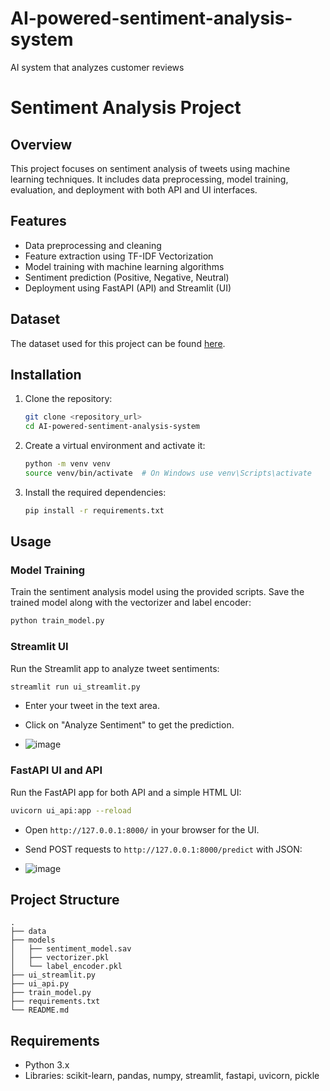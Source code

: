 # AI-powered-sentiment-analysis-system
AI system that analyzes customer reviews
# Sentiment Analysis Project

## Overview
This project focuses on sentiment analysis of tweets using machine learning techniques. It includes data preprocessing, model training, evaluation, and deployment with both API and UI interfaces.

## Features
- Data preprocessing and cleaning
- Feature extraction using TF-IDF Vectorization
- Model training with machine learning algorithms
- Sentiment prediction (Positive, Negative, Neutral)
- Deployment using FastAPI (API) and Streamlit (UI)

## Dataset
The dataset used for this project can be found [here](https://www.kaggle.com/datasets/jp797498e/twitter-entity-sentiment-analysis).

## Installation
1. Clone the repository:
   ```bash
   git clone <repository_url>
   cd AI-powered-sentiment-analysis-system
   ```
2. Create a virtual environment and activate it:
   ```bash
   python -m venv venv
   source venv/bin/activate  # On Windows use venv\Scripts\activate
   ```
3. Install the required dependencies:
   ```bash
   pip install -r requirements.txt
   ```

## Usage

### Model Training
Train the sentiment analysis model using the provided scripts. Save the trained model along with the vectorizer and label encoder:
```bash
python train_model.py
```

### Streamlit UI
Run the Streamlit app to analyze tweet sentiments:
```bash
streamlit run ui_streamlit.py
```
- Enter your tweet in the text area.
- Click on "Analyze Sentiment" to get the prediction.

- ![image](https://github.com/user-attachments/assets/6b564c47-8b7b-48ce-9ad1-919b7c141d32)



### FastAPI UI and API
Run the FastAPI app for both API and a simple HTML UI:
```bash
uvicorn ui_api:app --reload
```
- Open `http://127.0.0.1:8000/` in your browser for the UI.
- Send POST requests to `http://127.0.0.1:8000/predict` with JSON:

- ![image](https://github.com/user-attachments/assets/3afce606-f2b9-4cf3-820b-faa999abc882)

## Project Structure
```
.
├── data
├── models
│   ├── sentiment_model.sav
│   ├── vectorizer.pkl
│   └── label_encoder.pkl
├── ui_streamlit.py
├── ui_api.py
├── train_model.py
├── requirements.txt
└── README.md
```

## Requirements
- Python 3.x
- Libraries: scikit-learn, pandas, numpy, streamlit, fastapi, uvicorn, pickle


